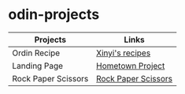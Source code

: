 # odin-projects

| Projects  | Links |
| ------------- | ------------- |
| Ordin Recipe  | [Xinyi's recipes](https://xinyi-long.github.io/odin-projects/odin-recipes/)|
| Landing Page  | [Hometown Project](https://xinyi-long.github.io/odin-projects/landing-page/)|
| Rock Paper Scissors | [Rock Paper Scissors ](https://xinyi-long.github.io/odin-projects/rock-paper-scissor/)|
